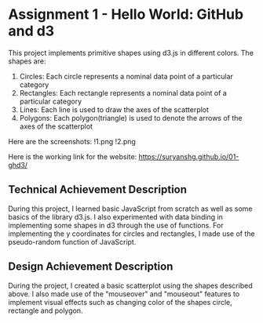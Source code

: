 Assignment 1 - Hello World: GitHub and d3  
===
This project implements primitive shapes using d3.js in different colors. The shapes are:
1. Circles: Each circle represents a nominal data point of a particular category
2. Rectangles: Each rectangle represents a nominal data point of a particular category
3. Lines: Each line is used to draw the axes of the scatterplot
4. Polygons: Each polygon(triangle) is used to denote the arrows of the axes of the scatterplot

Here are the screenshots: 
!1.png
!2.png

Here is the working link for the website: https://suryanshg.github.io/01-ghd3/

Technical Achievement Description
---
During this project, I learned basic JavaScript from scratch as well as some basics of the library d3.js. I also experimented with data binding in implementing some shapes in d3 through the use of functions. For implementing the y coordinates for circles and rectangles, I made use of the pseudo-random function of JavaScript.

Design Achievement Description
---
During the project, I created a basic scatterplot using the shapes described above. I also made use of the "mouseover" and "mouseout" features to implement visual effects such as changing color of the shapes circle, rectangle and polygon. 
